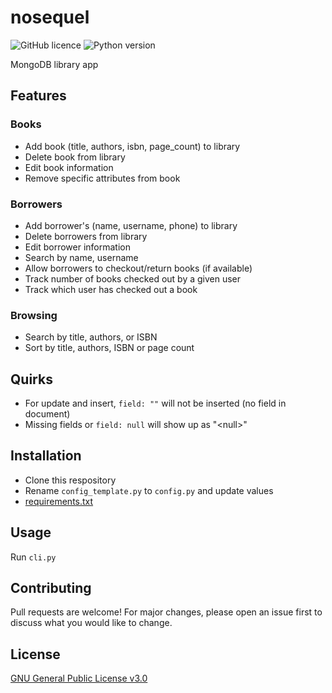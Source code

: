 # nosequel

![GitHub licence](https://img.shields.io/github/license/Ycmelon/nosequel?color=orange)
![Python version](https://img.shields.io/badge/Python-3.8-orange.svg)

MongoDB library app

## Features

### Books

-	Add book (title, authors, isbn, page_count) to library
-	Delete book from library 
-	Edit book information
-	Remove specific attributes from book

### Borrowers

-	Add borrower's (name, username, phone) to library 
-	Delete borrowers from library 
-	Edit borrower information 
-	Search by name, username 
- Allow borrowers to checkout/return books (if available)
-	Track number of books checked out by a given user
- Track which user has checked out a book

### Browsing

-	Search by title, authors, or ISBN
-	Sort by title, authors, ISBN or page count

## Quirks

- For update and insert, `field: ""` will not be inserted (no field in document)
- Missing fields or `field: null` will show up as "\<null\>"

## Installation

- Clone this respository
- Rename `config_template.py` to `config.py` and update values
- [requirements.txt](/requirements.txt)

## Usage

Run `cli.py`

## Contributing

Pull requests are welcome! For major changes, please open an issue first to discuss what you would like to change.

## License

[GNU General Public License v3.0](https://choosealicense.com/licenses/gpl-3.0/)
